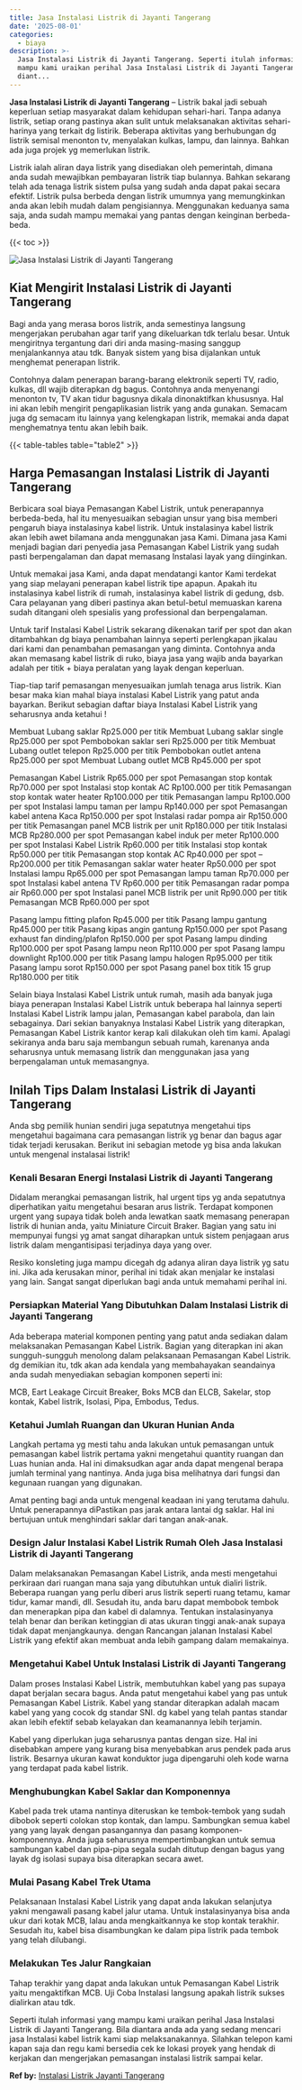 ```yaml
---
title: Jasa Instalasi Listrik di Jayanti Tangerang
date: '2025-08-01'
categories:
  - biaya
description: >-
  Jasa Instalasi Listrik di Jayanti Tangerang. Seperti itulah informasi yang
  mampu kami uraikan perihal Jasa Instalasi Listrik di Jayanti Tangerang. Bila
  diant...
---
```


**Jasa Instalasi Listrik di Jayanti Tangerang** – Listrik bakal jadi sebuah keperluan setiap masyarakat dalam kehidupan sehari-hari. Tanpa adanya listrik, setiap orang pastinya akan sulit untuk melaksanakan aktivitas sehari-harinya yang terkait dg listirik. Beberapa aktivitas yang berhubungan dg listrik semisal menonton tv, menyalakan kulkas, lampu, dan lainnya. Bahkan ada juga projek yg memerlukan listrik.

Listrik ialah aliran daya listrik yang disediakan oleh pemerintah, dimana anda sudah mewajibkan pembayaran listrik tiap bulannya. Bahkan sekarang telah ada tenaga listrik sistem pulsa yang sudah anda dapat pakai secara efektif. Listrik pulsa berbeda dengan listrik umumnya yang memungkinkan anda akan lebih mudah dalam pengisiannya. Menggunakan keduanya sama saja, anda sudah mampu memakai yang pantas dengan keinginan berbeda-beda.

{{< toc >}}

![Jasa Instalasi Listrik di Jayanti Tangerang](/images/instalasi-listrik-murah20.png)

## Kiat Mengirit Instalasi Listrik di Jayanti Tangerang

Bagi anda yang merasa boros listrik, anda semestinya langsung mengerjakan perubahan agar tarif yang dikeluarkan tdk terlalu besar. Untuk mengiritnya tergantung dari diri anda masing-masing sanggup menjalankannya atau tdk. Banyak sistem yang bisa dijalankan untuk menghemat penerapan listrik.

Contohnya dalam penerapan barang-barang elektronik seperti TV, radio, kulkas, dll wajib diterapkan dg bagus. Contohnya anda menyenangi menonton tv, TV akan tidur bagusnya dikala dinonaktifkan khususnya. Hal ini akan lebih mengirit pengaplikasian listrik yang anda gunakan. Semacam juga dg semacam itu lainnya yang kelengkapan listrik, memakai anda dapat menghematnya tentu akan lebih baik.

{{< table-tables table="table2" >}}

## Harga Pemasangan Instalasi Listrik di Jayanti Tangerang

Berbicara soal biaya Pemasangan Kabel Listrik, untuk penerapannya berbeda-beda, hal itu menyesuaikan sebagian unsur yang bisa memberi pengaruh biaya instalasinya kabel listrik. Untuk instalasinya kabel listrik akan lebih awet bilamana anda menggunakan jasa Kami. Dimana jasa Kami menjadi bagian dari penyedia jasa Pemasangan Kabel Listrik yang sudah pasti berpengalaman dan dapat memasang Instalasi layak yang diinginkan.

Untuk memakai jasa Kami, anda dapat mendatangi kantor Kami terdekat yang siap melayani penerapan kabel listrik tipe apapun. Apakah itu instalasinya kabel listrik di rumah, instalasinya kabel listrik di gedung, dsb. Cara pelayanan yang diberi pastinya akan betul-betul memuaskan karena sudah ditangani oleh spesialis yang professional dan berpengalaman.

Untuk tarif Instalasi Kabel Listrik sekarang dikenakan tarif per spot dan akan ditambahkan dg biaya penambahan lainnya seperti perlengkapan jikalau dari kami dan penambahan pemasangan yang diminta. Contohnya anda akan memasang kabel listrik di ruko, biaya jasa yang wajib anda bayarkan adalah per titik + biaya peralatan yang layak dengan keperluan.

Tiap-tiap tarif pemasangan menyesuaikan jumlah tenaga arus listrik. Kian besar maka kian mahal biaya instalasi Kabel Listrik yang patut anda bayarkan. Berikut sebagian daftar biaya Instalasi Kabel Listrik yang seharusnya anda ketahui !

Membuat Lubang saklar Rp25.000 per titik Membuat Lubang saklar single Rp25.000 per spot Pembobokan saklar seri Rp25.000 per titik Membuat Lubang outlet telepon Rp25.000 per titik Pembobokan outlet antena Rp25.000 per spot Membuat Lubang outlet MCB Rp45.000 per spot

Pemasangan Kabel Listrik Rp65.000 per spot Pemasangan stop kontak Rp70.000 per spot Instalasi stop kontak AC Rp100.000 per titik Pemasangan stop kontak water heater Rp100.000 per titik Pemasangan lampu Rp100.000 per spot Instalasi lampu taman per lampu Rp140.000 per spot Pemasangan kabel antena Kaca Rp150.000 per spot Instalasi radar pompa air Rp150.000 per titik Pemasangan panel MCB listrik per unit Rp180.000 per titik Instalasi MCB Rp280.000 per spot Pemasangan kabel induk per meter Rp100.000 per spot Instalasi Kabel Listrik Rp60.000 per titik Instalasi stop kontak Rp50.000 per titik Pemasangan stop kontak AC Rp40.000 per spot – Rp200.000 per titik Pemasangan saklar water heater Rp50.000 per spot Instalasi lampu Rp65.000 per spot Pemasangan lampu taman Rp70.000 per spot Instalasi kabel antena TV Rp60.000 per titik Pemasangan radar pompa air Rp60.000 per spot Instalasi panel MCB listrik per unit Rp90.000 per titik Pemasangan MCB Rp60.000 per spot

Pasang lampu fitting plafon Rp45.000 per titik Pasang lampu gantung Rp45.000 per titik Pasang kipas angin gantung Rp150.000 per spot Pasang exhaust fan dinding/plafon Rp150.000 per spot Pasang lampu dinding Rp100.000 per spot Pasang lampu neon Rp110.000 per spot Pasang lampu downlight Rp100.000 per titik Pasang lampu halogen Rp95.000 per titik Pasang lampu sorot Rp150.000 per spot Pasang panel box titik 15 grup Rp180.000 per titik

Selain biaya Instalasi Kabel Listrik untuk rumah, masih ada banyak juga biaya penerapan Instalasi Kabel Listrik untuk beberapa hal lainnya seperti Instalasi Kabel Listrik lampu jalan, Pemasangan kabel parabola, dan lain sebagainya. Dari sekian banyaknya Instalasi Kabel Listrik yang diterapkan, Pemasangan Kabel Listrik kantor kerap kali dilakukan oleh tim kami. Apalagi sekiranya anda baru saja membangun sebuah rumah, karenanya anda seharusnya untuk memasang listrik dan menggunakan jasa yang berpengalaman untuk memasangnya.

## Inilah Tips Dalam Instalasi Listrik di Jayanti Tangerang


Anda sbg pemilik hunian sendiri juga sepatutnya mengetahui tips mengetahui bagaimana cara pemasangan listrik yg benar dan bagus agar tidak terjadi kerusakan. Berikut ini sebagian metode yg bisa anda lakukan untuk mengenal instalasai listrik!

### Kenali Besaran Energi Instalasi Listrik di Jayanti Tangerang

Didalam merangkai pemasangan listrik, hal urgent tips yg anda sepatutnya diperhatikan yaitu mengetahui besaran arus listrik. Terdapat komponen urgent yang supaya tidak boleh anda lewatkan saatk memasang penerapan listrik di hunian anda, yaitu Miniature Circuit Braker. Bagian yang satu ini mempunyai fungsi yg amat sangat diharapkan untuk sistem penjagaan arus listrik dalam mengantisipasi terjadinya daya yang over.

Resiko konsleting juga mampu dicegah dg adanya aliran daya listrik yg satu ini. Jika ada kerusakan minor, perihal ini tidak akan menjalar ke instalasi yang lain. Sangat sangat diperlukan bagi anda untuk memahami perihal ini.

### Persiapkan Material Yang Dibutuhkan Dalam Instalasi Listrik di Jayanti Tangerang

Ada beberapa material komponen penting yang patut anda sediakan dalam melaksanakan Pemasangan Kabel Listrik. Bagian yang diterapkan ini akan sungguh-sungguh menolong dalam pelaksanaan Pemasangan Kabel Listrik. dg demikian itu, tdk akan ada kendala yang membahayakan seandainya anda sudah menyediakan sebagian komponen seperti ini:

MCB, Eart Leakage Circuit Breaker, Boks MCB dan ELCB, Sakelar, stop kontak, Kabel listrik, Isolasi, Pipa, Embodus, Tedus.

### Ketahui Jumlah Ruangan dan Ukuran Hunian Anda

Langkah pertama yg mesti tahu anda lakukan untuk pemasangan untuk pemasangan kabel listrik pertama yakni mengetahui quantity ruangan dan Luas hunian anda. Hal ini dimaksudkan agar anda dapat mengenal berapa jumlah terminal yang nantinya. Anda juga bisa melihatnya dari fungsi dan kegunaan ruangan yang digunakan.

Amat penting bagi anda untuk mengenal keadaan ini yang terutama dahulu. Untuk penerapannya diPastikan pas jarak antara lantai dg saklar. Hal ini bertujuan untuk menghindari saklar dari tangan anak-anak.

### Design Jalur Instalasi Kabel Listrik Rumah Oleh Jasa Instalasi Listrik di Jayanti Tangerang

Dalam melaksanakan Pemasangan Kabel Listrik, anda mesti mengetahui perkiraan dari ruangan mana saja yang dibutuhkan untuk dialiri listrik. Beberapa ruangan yang perlu diberi arus listrik seperti ruang tetamu, kamar tidur, kamar mandi, dll. Sesudah itu, anda baru dapat membobok tembok dan menerapkan pipa dan kabel di dalamnya. Tentukan instalasinyanya telah benar dan berikan ketinggian di atas ukuran tinggi anak-anak supaya tidak dapat menjangkaunya. dengan Rancangan jalanan Instalasi Kabel Listrik yang efektif akan membuat anda lebih gampang dalam memakainya.

### Mengetahui Kabel Untuk Instalasi Listrik di Jayanti Tangerang

Dalam proses Instalasi Kabel Listrik, membutuhkan kabel yang pas supaya dapat berjalan secara bagus. Anda patut mengetahui kabel yang pas untuk Pemasangan Kabel Listrik. Kabel yang standar diterapkan adalah macam kabel yang yang cocok dg standar SNI. dg kabel yang telah pantas standar akan lebih efektif sebab kelayakan dan keamanannya lebih terjamin.

Kabel yang diperlukan juga seharusnya pantas dengan size. Hal ini disebabkan ampere yang kurang bisa menyebabkan arus pendek pada arus listrik. Besarnya ukuran kawat konduktor juga dipengaruhi oleh kode warna yang terdapat pada kabel listrik.

### Menghubungkan Kabel Saklar dan Komponennya

Kabel pada trek utama nantinya diteruskan ke tembok-tembok yang sudah dibobok seperti colokan stop kontak, dan lampu. Sambungkan semua kabel yang yang layak dengan pasangannya dan pasang komponen-komponennya. Anda juga seharusnya mempertimbangkan untuk semua sambungan kabel dan pipa-pipa segala sudah ditutup dengan bagus yang layak dg isolasi supaya bisa diterapkan secara awet.

### Mulai Pasang Kabel Trek Utama

Pelaksanaan Instalasi Kabel Listrik yang dapat anda lakukan selanjutya yakni mengawali pasang kabel jalur utama. Untuk instalasinyanya bisa anda ukur dari kotak MCB, lalau anda mengkaitkannya ke stop kontak terakhir. Sesudah itu, kabel bisa disambungkan ke dalam pipa listrik pada tembok yang telah dilubangi.

### Melakukan Tes Jalur Rangkaian

Tahap terakhir yang dapat anda lakukan untuk Pemasangan Kabel Listrik yaitu mengaktifkan MCB. Uji Coba Instalasi langsung apakah listrik sukses dialirkan atau tdk.

Seperti itulah informasi yang mampu kami uraikan perihal Jasa Instalasi Listrik di Jayanti Tangerang. Bila diantara anda ada yang sedang mencari jasa Instalasi kabel listrik kami siap melaksanakannya. Silahkan telepon kami kapan saja dan regu kami bersedia cek ke lokasi proyek yang hendak di kerjakan dan mengerjakan pemasangan instalasi listrik sampai kelar.

**Ref by:** [Instalasi Listrik Jayanti Tangerang](https://id.wikipedia.org/wiki/Instalasi)
